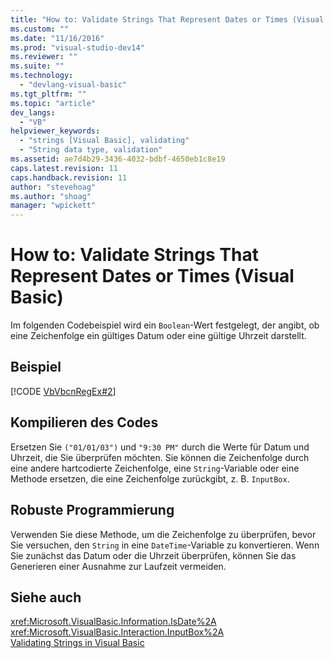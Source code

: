 ```yaml
---
title: "How to: Validate Strings That Represent Dates or Times (Visual Basic) | Microsoft Docs"
ms.custom: ""
ms.date: "11/16/2016"
ms.prod: "visual-studio-dev14"
ms.reviewer: ""
ms.suite: ""
ms.technology: 
  - "devlang-visual-basic"
ms.tgt_pltfrm: ""
ms.topic: "article"
dev_langs: 
  - "VB"
helpviewer_keywords: 
  - "strings [Visual Basic], validating"
  - "String data type, validation"
ms.assetid: ae7d4b29-3436-4032-bdbf-4650eb1c8e19
caps.latest.revision: 11
caps.handback.revision: 11
author: "stevehoag"
ms.author: "shoag"
manager: "wpickett"
---
```

# How to: Validate Strings That Represent Dates or Times (Visual Basic)
Im folgenden Codebeispiel wird ein `Boolean`\-Wert festgelegt, der angibt, ob eine Zeichenfolge ein gültiges Datum oder eine gültige Uhrzeit darstellt.  
  
## Beispiel  
 [!CODE [VbVbcnRegEx#2](../CodeSnippet/VS_Snippets_VBCSharp/VbVbcnRegEx#2)]  
  
## Kompilieren des Codes  
 Ersetzen Sie `("01/01/03")` und `"9:30 PM"` durch die Werte für Datum und Uhrzeit, die Sie überprüfen möchten.  Sie können die Zeichenfolge durch eine andere hartcodierte Zeichenfolge, eine `String`\-Variable oder eine Methode ersetzen, die eine Zeichenfolge zurückgibt, z. B. `InputBox`.  
  
## Robuste Programmierung  
 Verwenden Sie diese Methode, um die Zeichenfolge zu überprüfen, bevor Sie versuchen, den `String` in eine `DateTime`\-Variable zu konvertieren.  Wenn Sie zunächst das Datum oder die Uhrzeit überprüfen, können Sie das Generieren einer Ausnahme zur Laufzeit vermeiden.  
  
## Siehe auch  
 <xref:Microsoft.VisualBasic.Information.IsDate%2A>   
 <xref:Microsoft.VisualBasic.Interaction.InputBox%2A>   
 [Validating Strings in Visual Basic](../../../../visual-basic/programming-guide/language-features/strings/validating-strings.md)